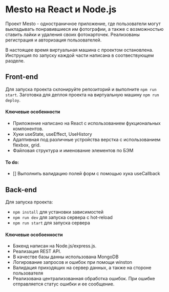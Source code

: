 # Mesto на React и Node.js  

Проект Mesto - одностраничное приложение, где пользователи могут выкладывать понравившиеся им фотографии, а также с возможностью ставить лайки и удаления своих фотокарточек. Реализованы регистрация и авторизация пользователей.

В настоящее время виртуальная машина с проектом остановлена. Инструкция по запуску каждой части написана в соотвествующем разделе.  

## Front-end

Для запуска проекта склонируйте репозиторий и выполните `npm run start`.
Заготовка для деплоя проекта на виртуальную машину `npm run deploy`.

#### Ключевые особенности
- Приложение написано на React с использованием фукциональных компонентов.
- Хуки useState, useEffect, UseHistory
- Адаптивная под различные устройства верстка с использованием flexbox, grid. 
- Файловая структура и именование элементов по БЭМ

#### To do:  
- [] Выполнить валидацию полей форм с помощью хука useCallback  
  
## Back-end 

Для запуска проекта:
- `npm install` для установки зависимостей
- `npm run dev` для запуска сервера с hot-reload
- `npm run start` для запуска сервера
  
#### Ключевые особоенности
- Бэкенд написан на Node.js/express.js.
- Реализация REST API.
- В качестве базы данны использована MongoDB
- Логирование запросов и ошибок при помощи winston
- Валидация приходящих на сервер данных, а также на стороне пользователя
- Реализована централизованная обработка ошибок. При ошибке отправляется статус ошибки и ее сообщение.



